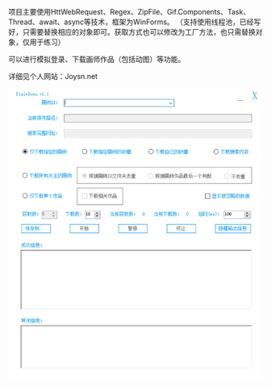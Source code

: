 项目主要使用HttWebRequest、Regex、ZipFile、Gif.Components、Task、Thread、await、async等技术，框架为WinForms。
（支持使用线程池，已经写好，只需要替换相应的对象即可。获取方式也可以修改为工厂方法，也只需替换对象，仅用于练习）

可以进行模拟登录、下载画师作品（包括动图）等功能。

详细见个人网站：Joysn.net

![image](https://github.com/752659984/PixivDown/blob/master/pixiv.png)
